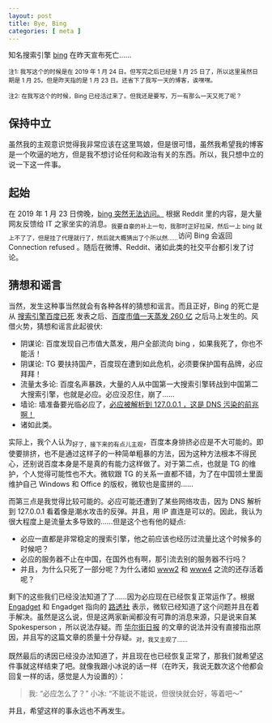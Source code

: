 ```yaml
---
layout: post
title: Bye, Bing
categories: [ meta ]
---
```



知名搜索引擎 [bing](https://bing.com) 在昨天宣布死亡…… 


<sub>注1: 我写这个的时候是在 2019 年 1 月 24 日。但写完之后已经是 1 月 25 日了，所以这里虽然日期是 1 月 25，但是昨天指的是 1 月 23 日。还省下了我写一天的博客，诶嘿嘿。</sub>

<sub>注2: 在我写这个的时候，Bing 已经活过来了。但我还是要写，万一有那么一天又死了呢？</sub>


## 保持中立 

虽然我的主观意识觉得我非常应该在这里骂娘，但是很可惜，虽然我希望我的博客是一个吹逼的地方，但是我不想讨论任何和政治有关的东西。所以，我只想中立的说一下这一件事。


## 起始

在 2019 年 1 月 23 日傍晚，[bing 突然无法访问。](https://www.reddit.com/r/saraba1st/comments/aizbqi/%E5%9B%9B%E5%AD%97%E6%96%B0%E9%97%BB%E5%BF%85%E5%BA%94%E8%A2%AB%E5%A2%99/) 根据 Reddit 里的内容，是大量网友反馈给 IT 之家坐实的消息。<sub>我要自豪的补上一句，我那时正好拉屎，然后一上 bing 就上不了了，但是挂了代理就行了，然后就大概猜出了个所以然……</sub>访问 Bing 会返回 Connection refused 。随后在微博、Reddit、诸如此类的社交平台都引发了讨论。


## 猜想和谣言

当然，发生这种事当然就会有各种各样的猜想和谣言。而且正好，Bing 的死亡是从 [搜索引擎百度已死](https://wallstreetcn.com/articles/3474375) 发表之后、[百度市值一天蒸发 260 亿](http://www.sohu.com/a/291017688_100145343?scm=1002.0.0.0) 之后马上发生的。风借火势，猜想和谣言此起彼伏:

- 阴谋论: 百度发现自己市值大蒸发，用户全部流向 bing ，如果我死了，你也不能活！
- 阴谋论: TG 要扶持国产，百度现在遭到如此危机，必须要保护国有品牌，必应拜拜！
- 流量太多论: 百度名声暴跌，大量的人从中国第一大搜索引擎转战到中国第二大搜索引擎，也就是必应。必应没忍住，崩了……
- 墙论: 墙准备要光临必应了，[必应被解析到 127.0.0.1 ，这是 DNS 污染的前兆啊！](https://www.cheshirex.com/1835.html)
- 诸如此类。

实际上，我个人认为<sub>好了，接下来的有点儿主观</sub>，百度本身排挤必应是不大可能的。即使要排挤，也不是通过这样子的一种简单粗暴的方法，因为这种方法根本不得民心，还别说百度本身是不是真的有能力这样做了。对于第二点，也就是 TG 的维护，个人觉得可能性也不大。微软跟 TG 的关系一直都不错，为了在中国领土里面维护自己 Windows 和 Office 的版权，微软也是蛮拼的……

而第三点是我觉得比较可能的。必应可能还遭到了某些网络攻击，因为 DNS 解析到 127.0.0.1 看着像是潮水攻击的反弹。并且，用 IP 直连是可以的。因此，我认为很大程度上是流量太多导致的……但是这个也有他的疑点:

- 必应一直都是非常稳定的搜索引擎，他之前应该也经历过流量比这个时候多的时候吧？
- 必应的服务器不止在中国，在国外也有啊，那引流去别的服务器不行吗？
- 并且，为什么只死了一部分呢？为什么诸如 [www2](https://www2.bing.com) 和 [www4](https://www4.bing.com) 之流的还存活着呢？

剩下的这些我们已经没法知道了了……因为必应现在已经恢复正常运作了。根据 [Engadget](https://cn.engadget.com/2019/01/24/microsoft-bing-inaccessible-china/) 和 Engadget 指向的 [路透社](https://www.reuters.com/article/us-china-microsoft-bing-idUSKCN1PI07H) 表示，微软已经知道了这个问题并且在着手解决。虽然是这么说，但是这两家新闻都没有可靠的消息来源，只是说来自某 Spokesperson ，所以说法存疑。而 [华尔街日报](https://cn.nytimes.com/business/20190124/china-microsoft-bing/) 的文章的说法并没有直接指出原因，并且写的这篇文章的质量十分存疑。<sub>对，我又主观了……</sub>

既然最后的诱因已经没办法知道了，并且现在也已经恢复正常了，那我们就希望这件事就这样结束了吧。就像我跟小冰说的话一样（在昨天，我说无数次这个他都会回复一样的话，感觉是人为设置的）：

> 我: “必应怎么了？”
> 小冰: “不能说不能说，但很快就会好，等着吧～”

并且，希望这样的事永远也不再发生。
